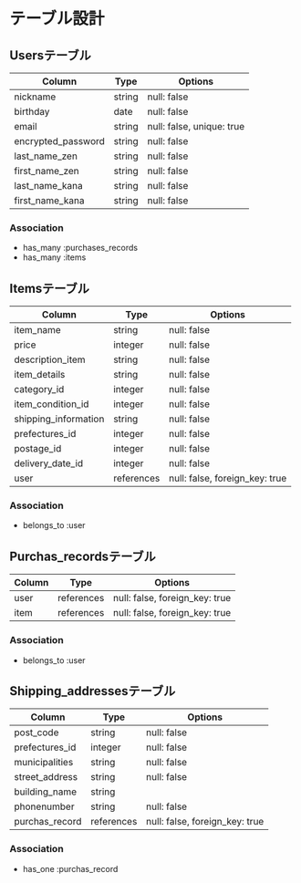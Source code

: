 # テーブル設計


## Usersテーブル

|Column             |Type       |Options                       |
|-------------------|-----------|------------------------------|
|nickname           |string     |null: false                   | ニックネーム
|birthday           |date       |null: false                   | 生年月日
|email              |string     |null: false, unique: true     | メールアドレス
|encrypted_password |string     |null: false                   | パスワード
|last_name_zen      |string     |null: false                   | 名前全角
|first_name_zen     |string     |null: false                   | 苗字全角
|last_name_kana     |string     |null: false                   | 名前カタカナ
|first_name_kana    |string     |null: false                   | 苗字カタカナ

### Association

- has_many :purchases_records
- has_many :items


## Itemsテーブル

|Column               |Type       |Options                       |
|---------------------|-----------|------------------------------|
|item_name            |string     |null: false                   | 商品名
|price                |integer    |null: false                   | 販売価格
|description_item     |string     |null: false                   | 商品説明
|item_details         |string     |null: false                   | 商品詳細
|category_id          |integer    |null: false                   | 商品のカテゴリー ah
|item_condition_id    |integer    |null: false                   | 商品の状態 ah
|shipping_information |string     |null: false                   | 配送情報
|prefectures_id       |integer    |null: false                   | 発送元(都道府県) ah
|postage_id           |integer    |null: false                   | 配送料 ah
|delivery_date_id     |integer    |null: false                   | 発送までの日数 ah
|user                 |references |null: false, foreign_key: true|
### Association

- belongs_to :user


## Purchas_recordsテーブル

|Column        |Type       |Options                       |
|--------------|-----------|------------------------------|
|user          |references |null: false, foreign_key: true| 誰が
|item          |references |null: false, foreign_key: true| どの商品を購入したか

### Association
- belongs_to :user


## Shipping_addressesテーブル

|Column          |Type       |Options                       |
|----------------|-----------|------------------------------|
|post_code       |string     |null: false                   | 郵便番号
|prefectures_id  |integer    |null: false                   | 都道府県 ah
|municipalities  |string     |null: false                   | 市区町村
|street_address  |string     |null: false                   | 住所
|building_name   |string     |                              | 建物名
|phonenumber     |string     |null: false                   | 電話番号
|purchas_record  |references |null: false, foreign_key: true|

### Association
- has_one :purchas_record
